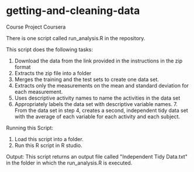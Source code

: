 # getting-and-cleaning-data
Course Project Coursera

There is one script called run_analysis.R in the repository.

This script does the following tasks:
  1. Download the data from the link provided in the instructions in the zip format
  2. Extracts the zip file into a folder
  3. Merges the training and the test sets to create one data set.
  4. Extracts only the measurements on the mean and standard deviation for each measurement. 
  5. Uses descriptive activity names to name the activities in the data set
  6. Appropriately labels the data set with descriptive variable names. 
    7. From the data set in step 4, creates a second, independent tidy data set with the average of each variable for each activity and each subject.
    
    
Running this Script:
  1. Load this script into a folder.
  2. Run this R script in R studio.
  
Output: 
  This script returns an output file called "Independent Tidy Data.txt" in the folder in which the run_analysis.R is executed. 
        
